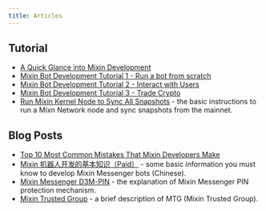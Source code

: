 ```yaml
---
title: Articles
---
```


## Tutorial

- [A Quick Glance into Mixin Development](https://gitpress.io/@lyric/a-quick-glance-into-mixin-development)
- [Mixin Bot Development Tutorial 1 - Run a bot from scratch](https://gitpress.io/@lyric/mixin-bot-development-tutorial-1-run-a-bot-from-scratch)
- [Mixin Bot Development Tutorial 2 - Interact with Users](https://gitpress.io/@lyric/mixin-bot-development-tutorial-2-interact-with-users)
- [Mixin Bot Development Tutorial 3 - Trade Crypto](https://gitpress.io/@lyric/mixin-bot-development-tutorial-3-trade-crypto)
- [Run Mixin Kernel Node to Sync All Snapshots](https://github.com/MixinNetwork/developers.mixin.one/blob/main/developers/src/i18n/en/document/mainnet/tutorials/sync-full-node.md) - the basic instructions to run a Mixn Network node and sync snapshots from the mainnet.

## Blog Posts

- [Top 10 Most Common Mistakes That Mixin Developers Make](https://gitpress.io/@lyric/top-10-most-common-mistakes-that-mixin-developers-make)
- [Mixin 机器人开发的基本知识（Paid）](https://prsdigg.com/articles/0f3bf67e-85e4-452f-85bf-9eae4e4688b1) - some basic information you must know to develop Mixin Messenger bots (Chinese).
- [Mixin Messenger D3M-PIN](https://vec.io/posts/mixin-messenger-d3m-pin) - the explanation of Mixin Messenger PIN protection mechanism.
- [Mixin Trusted Group](https://vec.io/posts/mixin-trusted-group) - a brief description of MTG (Mixin Trusted Group).
